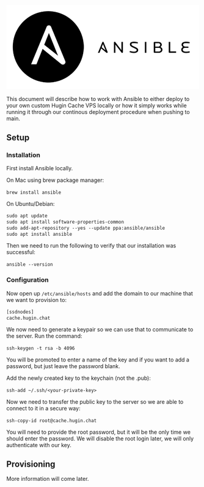 ![Ansible](ansible.png)

This document will describe how to work with Ansible to either deploy to your
own custom Hugin Cache VPS locally or how it simply works while running it through our
continous deployment procedure when pushing to main.

## Setup

### Installation

First install Ansible locally.

On Mac using brew package manager:

`brew install ansible`

On Ubuntu/Debian:

```
sudo apt update
sudo apt install software-properties-common
sudo add-apt-repository --yes --update ppa:ansible/ansible
sudo apt install ansible
```

Then we need to run the following to verify that our installation was successful:

`ansible --version`

### Configuration

Now open up `/etc/ansible/hosts` and add the domain to our machine that we want to provision to:

```
[ssdnodes]
cache.hugin.chat
```

We now need to generate a keypair so we can use that to communicate to the server. Run the command:

`ssh-keygen -t rsa -b 4096`

You will be promoted to enter a name of the key and if you want to add a password, but just leave the password blank.

Add the newly created key to the keychain (not the .pub):

`ssh-add ~/.ssh/<your-private-key>`

Now we need to transfer the public key to the server so we are able to connect to it in a secure way:

`ssh-copy-id root@cache.hugin.chat`

You will need to provide the root password, but it will be the only time we should enter the password. We will disable the
root login later, we will only authenticate with our key.

## Provisioning

More information will come later.